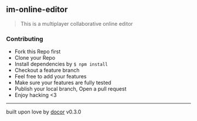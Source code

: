 ## im-online-editor
> This is a multiplayer collaborative online editor

### Contributing
- Fork this Repo first
- Clone your Repo
- Install dependencies by `$ npm install`
- Checkout a feature branch
- Feel free to add your features
- Make sure your features are fully tested
- Publish your local branch, Open a pull request
- Enjoy hacking <3

---
built upon love by [docor](https://github.com/turingou/docor.git) v0.3.0
